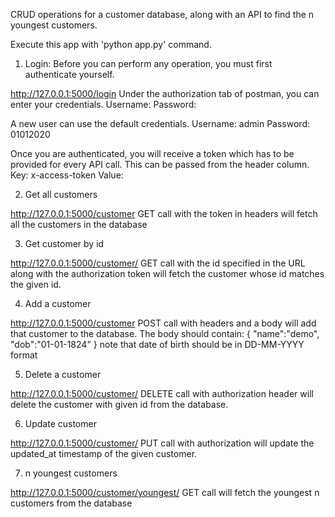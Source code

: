 CRUD operations for a customer database, along with an API to find the n youngest customers.

Execute this app with 'python app.py' command.

1) Login:
Before you can perform any operation, you must first authenticate yourself. 

http://127.0.0.1:5000/login
Under the authorization tab of postman, you can enter your credentials.
Username: <name in database>
Password: <date of birth in DDMMYYYY format>

A new user can use the default credentials.
Username: admin
Password: 01012020

Once you are authenticated, you will receive a token which has to be provided for every API call.
This can be passed from the header column.
Key: x-access-token
Value: <generated token>

2) Get all customers

http://127.0.0.1:5000/customer
GET call with the token in headers will fetch all the customers in the database

3) Get customer by id

http://127.0.0.1:5000/customer/<id>
GET call with the id specified in the URL along with the authorization token will fetch the customer whose id matches the given id.

4) Add a customer

http://127.0.0.1:5000/customer
POST call with headers and a body will add that customer to the database. The body should contain:
{
	"name":"demo",
	"dob":"01-01-1824"
} 
note that date of birth should be in DD-MM-YYYY format

5) Delete a customer

http://127.0.0.1:5000/customer/<id>
DELETE call with authorization header will delete the customer with given id from the database.

6) Update customer

http://127.0.0.1:5000/customer/<id>
PUT call with authorization will update the updated_at timestamp of the given customer.

7) n youngest customers

http://127.0.0.1:5000/customer/youngest/<n>
GET call will fetch the youngest n customers from the database